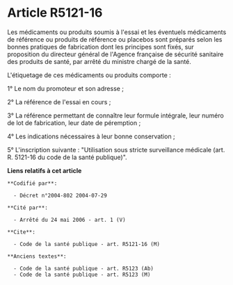 # Article R5121-16

Les médicaments ou produits soumis à l'essai et les éventuels médicaments de référence ou produits de référence ou placebos
sont préparés selon les bonnes pratiques de fabrication dont les principes sont fixés, sur proposition du directeur général
de l'Agence française de sécurité sanitaire des produits de santé, par arrêté du ministre chargé de la santé.

L'étiquetage de ces médicaments ou produits comporte :

1° Le nom du promoteur et son adresse ;

2° La référence de l'essai en cours ;

3° La référence permettant de connaître leur formule intégrale, leur numéro de lot de fabrication, leur date de péremption ;

4° Les indications nécessaires à leur bonne conservation ;

5° L'inscription suivante : "Utilisation sous stricte surveillance médicale (art. R. 5121-16 du code de la santé publique)".

**Liens relatifs à cet article**

	**Codifié par**:

	  - Décret n°2004-802 2004-07-29

	**Cité par**:

	  - Arrêté du 24 mai 2006 - art. 1 (V)

	**Cite**:

	  - Code de la santé publique - art. R5121-16 (M)

	**Anciens textes**:

	  - Code de la santé publique - art. R5123 (Ab)
	  - Code de la santé publique - art. R5123 (M)
